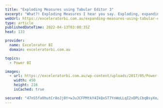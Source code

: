 ```yaml
---
title: "Exploding Measures using Tabular Editor 3"
excerpt: "What?! Exploding Measures I hear you say. Exploding, expanding, use which ever word you like; what I mean is when you want to remove any refence to a measure INSIDE another measure. Example Consider the 3 measures below. Total Sales = SUM(Sales[ExtendedAmount]) Total All Product Sales = CALCULATE([Total"
webUrl: https://exceleratorbi.com.au/expanding-measures-using-tabular-editor-3/
type: article
publishedDateTime: 2022-04-13T03:00:35Z
heat: 133

provider:
  name: Excelerator BI
  domain: exceleratorbi.com.au

topics:
  - Power BI

images:
  - url: https://exceleratorbi.com.au/wp-content/uploads/2017/05/Power-Query-Academy-Logo-450x216.png
    width: 450
    height: 216
    isCached: true

secured: "47nS5fa0hutCr8oJj0Y+wJuJCFPMtkY4IkQxST7YnWoLLqI2xDPLCbqBsyXo/70kS3b/bX+EnIjuNzeZQeONh0mnIECeCE+cVz1gyKcQmdf7l8DEV0TygFAYnYeukAFVr1zRV//xC9Jhtdwiux7VtAjqW14tbguuewoNESWkMV1kNMti2mfttFItmakbOaYRcOX84MMU9OCmAaOn3P6QqUaNuzRlb0gyUKu8aE7BP9S1mzOWsqOQcbwFLmGwl4QL+Q8JJL5tyWwdIw//cjIKA6GE9U8wVhVMrpOl+DTvtEdMLUjE2jCvqHEaCOVtRbiqNPgCKxFd2+j3OOQ2ulVI2gK4Lubh5/E9PAaS/TM6Ou4=;klKCGy4572Dq0a46ysZyZg=="
---
```


